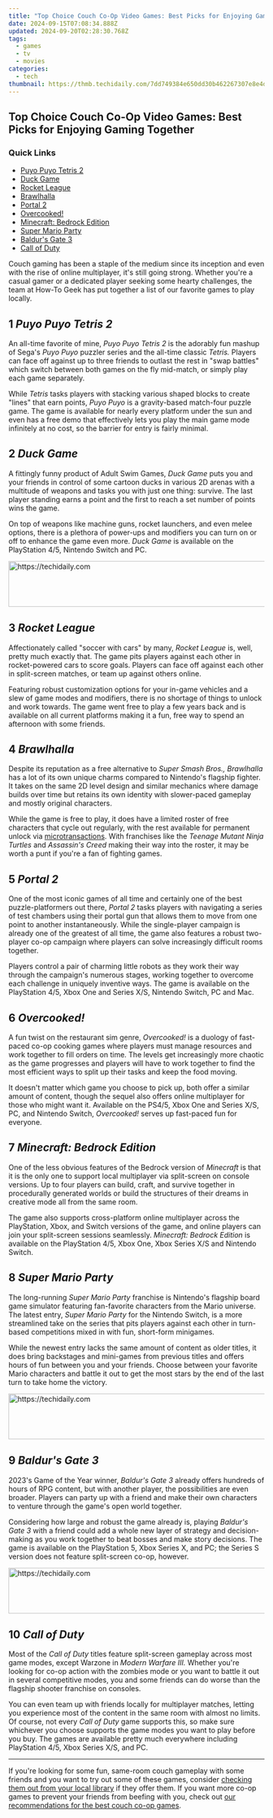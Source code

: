 ```yaml
---
title: "Top Choice Couch Co-Op Video Games: Best Picks for Enjoying Gaming Together"
date: 2024-09-15T07:08:34.888Z
updated: 2024-09-20T02:28:30.768Z
tags:
  - games
  - tv
  - movies
categories:
  - tech
thumbnail: https://thmb.techidaily.com/7dd749384e650dd30b462267307e8e4df40b220cb06bb407dea1434bb08c1a07.jpg
---
```


## Top Choice Couch Co-Op Video Games: Best Picks for Enjoying Gaming Together

### Quick Links

* [Puyo Puyo Tetris 2](https://change-location.techidaily.com/in-2024-10-best-fake-gps-location-spoofers-for-itel-a70-drfone-by-drfone-virtual-android/)
* [Duck Game](https://facebook-record-videos.techidaily.com/new-the-ultimate-guide-to-youtube-live-streaming/)
* [Rocket League](https://youtube-help.techidaily.com/innovative-strategies-for-iphoneipad-screenshots-in-media-for-2024/)
* [Brawlhalla](https://facebook-video-footage.techidaily.com/the-ultimate-tutorial-for-professional-looking-youtube-channels-for-2024/)
* [Portal 2](https://driver-download.techidaily.com/updated-and-compatible-rtx-3070-ti-graphics-card-drivers-for-win-7-8-and-10/)
* [Overcooked!](https://android-location.techidaily.com/easy-ways-to-manage-your-infinix-hot-30i-location-settings-drfone-by-drfone-virtual/)
* [Minecraft: Bedrock Edition](https://android-frp.techidaily.com/in-2024-how-to-bypass-google-frp-lock-on-poco-f5-pro-5g-devices-by-drfone-android/)
* [Super Mario Party](https://youtube-docs.techidaily.com/24-top-hash-tags-skyrocketing-to-6-figure-views-on-youtube/)
* [Baldur's Gate 3](https://article-tips.techidaily.com/new-from-snapchat-to-youtube-uploading-pics/)
* [Call of Duty](https://facebook-video-recording.techidaily.com/convert-high-res-fb-videos-seamlessly-into-mp4-at-no-extra-cost/)

 Couch gaming has been a staple of the medium since its inception and even with the rise of online multiplayer, it's still going strong. Whether you're a casual gamer or a dedicated player seeking some hearty challenges, the team at How-To Geek has put together a list of our favorite games to play locally.

## 1 _Puyo Puyo Tetris 2_ 

 An all-time favorite of mine, _Puyo Puyo Tetris 2_ is the adorably fun mashup of Sega's _Puyo Puyo_ puzzler series and the all-time classic _Tetris._ Players can face off against up to three friends to outlast the rest in "swap battles" which switch between both games on the fly mid-match, or simply play each game separately.

 While _Tetris_ tasks players with stacking various shaped blocks to create "lines" that earn points, _Puyo Puyo_ is a gravity-based match-four puzzle game. The game is available for nearly every platform under the sun and even has a free demo that effectively lets you play the main game mode infinitely at no cost, so the barrier for entry is fairly minimal.

## 2 _Duck Game_ 

 A fittingly funny product of Adult Swim Games, _Duck Game_ puts you and your friends in control of some cartoon ducks in various 2D arenas with a multitude of weapons and tasks you with just one thing: survive. The last player standing earns a point and the first to reach a set number of points wins the game.

 On top of weapons like machine guns, rocket launchers, and even melee options, there is a plethora of power-ups and modifiers you can turn on or off to enhance the game even more. _Duck Game_ is available on the PlayStation 4/5, Nintendo Switch and PC.

<!-- affiliate ads begin -->
<a href="https://appsumo.8odi.net/c/5597632/2105870/7443" target="_top" id="2105870">
  <img src="//a.impactradius-go.com/display-ad/7443-2105870" border="0" alt="https://techidaily.com" width="728" height="90"/>
</a>
<img height="0" width="0" src="https://appsumo.8odi.net/i/5597632/2105870/7443" style="position:absolute;visibility:hidden;" border="0" />
<!-- affiliate ads end -->

## 3 _Rocket League_ 

 Affectionately called "soccer with cars" by many, _Rocket League_ is, well, pretty much exactly that. The game pits players against each other in rocket-powered cars to score goals. Players can face off against each other in split-screen matches, or team up against others online.

 Featuring robust customization options for your in-game vehicles and a slew of game modes and modifiers, there is no shortage of things to unlock and work towards. The game went free to play a few years back and is available on all current platforms making it a fun, free way to spend an afternoon with some friends.

## 4 _Brawlhalla_ 

 Despite its reputation as a free alternative to _Super Smash Bros.,_ _Brawlhalla_ has a lot of its own unique charms compared to Nintendo's flagship fighter. It takes on the same 2D level design and similar mechanics where damage builds over time but retains its own identity with slower-paced gameplay and mostly original characters.

 While the game is free to play, it does have a limited roster of free characters that cycle out regularly, with the rest available for permanent unlock via [microtransactions](https://facebook-video-share.techidaily.com/new-in-2024-essential-list-7-cost-free-video-tags-extractors-on-youtube/). With franchises like the _Teenage Mutant Ninja Turtles_ and _Assassin's Creed_ making their way into the roster, it may be worth a punt if you're a fan of fighting games.

## 5 _Portal 2_ 

 One of the most iconic games of all time and certainly one of the best puzzle-platformers out there, _Portal 2_ tasks players with navigating a series of test chambers using their portal gun that allows them to move from one point to another instantaneously. While the single-player campaign is already one of the greatest of all time, the game also features a robust two-player co-op campaign where players can solve increasingly difficult rooms together.

 Players control a pair of charming little robots as they work their way through the campaign's numerous stages, working together to overcome each challenge in uniquely inventive ways. The game is available on the PlayStation 4/5, Xbox One and Series X/S, Nintendo Switch, PC and Mac.

## 6 _Overcooked!_ 

 A fun twist on the restaurant sim genre, _Overcooked!_ is a duology of fast-paced co-op cooking games where players must manage resources and work together to fill orders on time. The levels get increasingly more chaotic as the game progresses and players will have to work together to find the most efficient ways to split up their tasks and keep the food moving.

 It doesn't matter which game you choose to pick up, both offer a similar amount of content, though the sequel also offers online multiplayer for those who might want it. Available on the PS4/5, Xbox One and Series X/S, PC, and Nintendo Switch, _Overcooked!_ serves up fast-paced fun for everyone.

## 7 _Minecraft: Bedrock Edition_ 

 One of the less obvious features of the Bedrock version of _Minecraft_ is that it is the only one to support local multiplayer via split-screen on console versions. Up to four players can build, craft, and survive together in procedurally generated worlds or build the structures of their dreams in creative mode all from the same room.

 The game also supports cross-platform online multiplayer across the PlayStation, Xbox, and Switch versions of the game, and online players can join your split-screen sessions seamlessly. _Minecraft: Bedrock Edition_ is available on the PlayStation 4/5, Xbox One, Xbox Series X/S and Nintendo Switch.

## 8 _Super Mario Party_ 

 The long-running _Super Mario Party_ franchise is Nintendo's flagship board game simulator featuring fan-favorite characters from the Mario universe. The latest entry, _Super Mario Party_ for the Nintendo Switch, is a more streamlined take on the series that pits players against each other in turn-based competitions mixed in with fun, short-form minigames.

 While the newest entry lacks the same amount of content as older titles, it does bring backstages and mini-games from previous titles and offers hours of fun between you and your friends. Choose between your favorite Mario characters and battle it out to get the most stars by the end of the last turn to take home the victory.

<!-- affiliate ads begin -->
<a href="https://zebaoaffiliateprogram.pxf.io/c/5597632/2137972/21526" target="_top" id="2137972">
  <img src="//a.impactradius-go.com/display-ad/21526-2137972" border="0" alt="https://techidaily.com" width="728" height="90"/>
</a>
<img height="0" width="0" src="https://zebaoaffiliateprogram.pxf.io/i/5597632/2137972/21526" style="position:absolute;visibility:hidden;" border="0" />
<!-- affiliate ads end -->

## 9 _Baldur's Gate 3_ 

 2023's Game of the Year winner, _Baldur's Gate 3_ already offers hundreds of hours of RPG content, but with another player, the possibilities are even broader. Players can party up with a friend and make their own characters to venture through the game's open world together.

 Considering how large and robust the game already is, playing _Baldur's Gate 3_ with a friend could add a whole new layer of strategy and decision-making as you work together to beat bosses and make story decisions. The game is available on the PlayStation 5, Xbox Series X, and PC; the Series S version does not feature split-screen co-op, however.

<!-- affiliate ads begin -->
<a href="https://appsumo.8odi.net/c/5597632/2087394/7443" target="_top" id="2087394">
  <img src="//a.impactradius-go.com/display-ad/7443-2087394" border="0" alt="https://techidaily.com" width="728" height="90"/>
</a>
<img height="0" width="0" src="https://appsumo.8odi.net/i/5597632/2087394/7443" style="position:absolute;visibility:hidden;" border="0" />
<!-- affiliate ads end -->

## 10 _Call of Duty_ 

 Most of the _Call of Duty_ titles feature split-screen gameplay across most game modes, except Warzone in _Modern Warfare III._ Whether you're looking for co-op action with the zombies mode or you want to battle it out in several competitive modes, you and some friends can do worse than the flagship shooter franchise on consoles.

 You can even team up with friends locally for multiplayer matches, letting you experience most of the content in the same room with almost no limits. Of course, not every _Call of Duty_ game supports this, so make sure whichever you choose supports the game modes you want to play before you buy. The games are available pretty much everywhere including PlayStation 4/5, Xbox Series X/S, and PC.

---

 If you're looking for some fun, same-room couch gameplay with some friends and you want to try out some of these games, consider [checking them out from your local library](https://technical-tips.techidaily.com/leading-platforms-for-virtual-team-meetings-and-group-calls/) if they offer them. If you want more co-op games to prevent your friends from beefing with you, check out [our recommendations for the best couch co-op games](https://android-pokemon-go.techidaily.com/in-2024-how-does-the-stardust-trade-cost-in-pokemon-go-on-huawei-nova-y91-drfone-by-drfone-virtual-android/).

<ins class="adsbygoogle"
     style="display:block"
     data-ad-format="autorelaxed"
     data-ad-client="ca-pub-7571918770474297"
     data-ad-slot="1223367746"></ins>

<ins class="adsbygoogle"
     style="display:block"
     data-ad-client="ca-pub-7571918770474297"
     data-ad-slot="8358498916"
     data-ad-format="auto"
     data-full-width-responsive="true"></ins>



